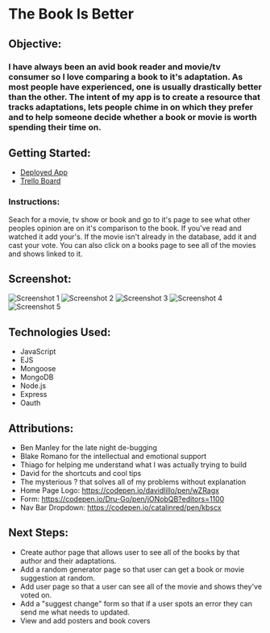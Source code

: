 # The Book Is Better
## Objective:
### I have always been an avid book reader and movie/tv consumer so I love comparing a book to it's adaptation.  As most people have experienced, one is usually drastically better than the other.  The intent of my app is to create a resource that tracks adaptations, lets people chime in on which they prefer and to help someone decide whether a book or movie is worth spending their time on.
## Getting Started:
* [Deployed App](https://thebookisbetter.herokuapp.com/)
* [Trello Board](https://trello.com/b/w2e1ofRX/the-book-is-better)
### Instructions: 
Seach for a movie, tv show or book and go to it's page to see what other peoples opinion are on it's comparison to the book.  If you've read and watched it add your's.  If the movie isn't already in the database, add it and cast your vote.  You can also click on a books page to see all of the movies and shows linked to it.
## Screenshot:
![Screenshot 1](https://i.imgur.com/KLjVxfR.png)
![Screenshot 2](https://i.imgur.com/CyI92pa.png)
![Screenshot 3](https://i.imgur.com/VxFlBOC.png)
![Screenshot 4](https://i.imgur.com/hPzCfbI.png)
![Screenshot 5](https://i.imgur.com/zpd0OmS.png)
## Technologies Used:
* JavaScript
* EJS
* Mongoose
* MongoDB
* Node.js
* Express
* Oauth

## Attributions:
* Ben Manley for the late night de-bugging
* Blake Romano for the intellectual and emotional support
* Thiago for helping me understand what I was actually trying to build
* David for the shortcuts and cool tips
* The mysterious ? that solves all of my problems without explanation
* Home Page Logo: https://codepen.io/davidlillo/pen/wZRagx
* Form: https://codepen.io/Dru-Go/pen/jONobQB?editors=1100
* Nav Bar Dropdown: https://codepen.io/catalinred/pen/kbscx



## Next Steps:
* Create author page that allows user to see all of the books by that author and their adaptations.
* Add a random generator page so that user can get a book or movie suggestion at random.
* Add user page so that a user can see all of the movie and shows they've voted on.
* Add a "suggest change" form so that if a user spots an error they can send me what needs to updated.
* View and add posters and book covers



